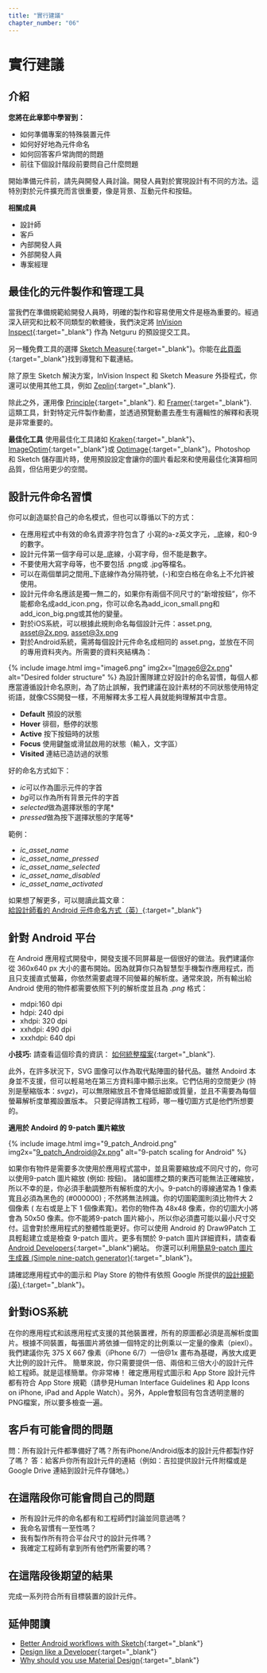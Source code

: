 ```yaml
---
title: "實行建議"
chapter_number: "06"
---
```


# 實行建議

## 介紹
**您將在此章節中學習到：**
- 如何準備專案的特殊裝置元件
- 如何好好地為元件命名
- 如何回答客戶常詢問的問題
- 前往下個設計階段前要問自己什麼問題

開始準備元件前，請先與開發人員討論。開發人員對於實現設計有不同的方法。這特別對於元件擴充而言很重要，像是背景、互動元件和按鈕。

**相關成員**
- 設計師
- 客戶
- 內部開發人員
- 外部開發人員
- 專案經理

## 最佳化的元件製作和管理工具

當我們在準備規範給開發人員時，明確的製作和容易使用文件是極為重要的。經過深入研究和比較不同類型的軟體後，我們決定將 [InVision Inspect](https://www.invisionapp.com/feature/inspect){:target="_blank"} 作為 Netguru 的預設提交工具。

另一種免費工具的選擇 [Sketch Measure](http://utom.design/measure/how-to.html){:target="_blank"}。你能在[此頁面](https://github.com/utom/sketch-measure){:target="_blank"}找到導覽和下載連結。

除了原生 Sketch 解決方案，InVision Inspect 和 Sketch Measure 外掛程式，你還可以使用其他工具，例如 [Zeplin](https://zeplin.io/){:target="_blank"}.

除此之外，運用像 [Principle](http://principleformac.com){:target="_blank"}. 和 [Framer](https://framer.com){:target="_blank"}. 這類工具，針對特定元件製作動畫，並透過預覽動畫去產生有邏輯性的解釋和表現是非常重要的。

**最佳化工具**
使用最佳化工具諸如 [Kraken](https://kraken.io/web-interface){:target="_blank"}、 [ImageOptim](https://imageoptim.com/mac){:target="_blank"}或 [Optimage](http://getoptimage.com/){:target="_blank"}。Photoshop 和 Sketch 儲存圖片時，使用預設設定會讓你的圖片看起來和使用最佳化演算相同品質，但佔用更少的空間。

## 設計元件命名習慣

你可以創造屬於自己的命名模式，但也可以尊循以下的方式：

- 在應用程式中有效的命名資源字符包含了 小寫的a-z英文字元，_底線，和0-9的數字。
- 設計元件第一個字母可以是_底線，小寫字母，但不能是數字。
- 不要使用大寫字母等，也不要包括 .png或 .jpg等檔名。
- 可以在兩個單詞之間用_下底線作為分隔符號，(-)和空白格在命名上不允許被使用。
- 設計元件命名應該是獨一無二的，如果你有兩個不同尺寸的“新增按鈕”，你不能都命名成add_icon.png，你可以命名為add_icon_small.png和add_icon_big.png或其他的變量。
- 對於iOS系統，可以根據此規則命名每個設計元件：asset.png, asset@2x.png, asset@3x.png
- 對於Android系統，需將每個設計元件命名成相同的 asset.png，並放在不同的專用資料夾內。所需要的資料夾結構為：

{% include image.html img="image6.png" img2x="Image6@2x.png" alt="Desired folder structure" %}
為設計團隊建立好設計的命名習慣，每個人都應當遵循設計命名原則，為了防止誤解，我們建議在設計素材的不同狀態使用特定術語，就像CSS開發一樣，不用解釋太多工程人員就能夠理解其中含意。

- **Default** 預設的狀態
- **Hover** 徘徊，懸停的狀態
- **Active** 按下按鈕時的狀態
- **Focus** 使用鍵盤或滑鼠啟用的狀態（輸入，文字區）
- **Visited** 連結已造訪過的狀態

好的命名方式如下：

- *ic*可以作為圖示元件的字首
- *bg*可以作為所有背景元件的字首
- *selected*做為選擇狀態的字尾*
- *pressed*做為按下選擇狀態的字尾等*

範例：

- *ic_asset_name*
- *ic_asset_name_pressed*
- *ic_asset_name_selected*
- *ic_asset_name_disabled*
- *ic_asset_name_activated*

如果想了解更多，可以閱讀此篇文章：[給設計師看的 Android 元件命名方式（英）](https://medium.com/@AkhilDad/a-designers-guide-for-naming-android-assets-f790359d11e5#.8gk28dx78){:target="_blank"}

## 針對 Android 平台

在 Android 應用程式開發中，開發支援不同屏幕是一個很好的做法。我們建議你從 360x640 px 大小的畫布開始。因為就算你只為智慧型手機製作應用程式，而且只支援直式螢幕，你依然需要處理不同螢幕的解析度。通常來說，所有輸出給 Android 使用的物件都需要依照下列的解析度並且為 *.png* 格式：

- mdpi:160 dpi
- hdpi: 240 dpi
- xhdpi: 320 dpi
- xxhdpi: 490 dpi
- xxxhdpi: 640 dpi

**小技巧:** 請查看這個珍貴的資訊： [如何統整檔案](https://gist.github.com/melvitax/fd592a162ad4fe48bd57){:target="_blank"}.

此外，在許多狀況下，SVG 圖像可以作為取代點陣圖的替代品。雖然 Andoird 本身並不支援，但可以輕易地在第三方資料庫中顯示出來。它們佔用的空間更少 (特別是壓縮版本：*svgz*)，可以無限縮放且不會降低細節或質量，並且不需要為每個螢幕解析度單獨設置版本。
只要記得請教工程師，哪一種切圖方式是他們所想要的。


**適用於 Andoird 的 9-patch 圖片縮放**

{% include image.html img="9_patch_Android.png" img2x="9_patch_Android@2x.png" alt="9-patch scaling for Android" %}

如果你有物件是需要多次使用於應用程式當中，並且需要縮放成不同尺寸的，你可以使用9-patch 圖片縮放 (例如: 按鈕)。 諸如圖標之類的東西可能無法正確縮放，所以不幸的是，你必須手動調整所有解析度的大小。9-patch的導線通常為 1 像素寬且必須為黑色的 (#000000) ; 不然將無法辨識。你的切圖範圍則須比物件大 2 個像素 ( 左右或是上下 1 個像素寬)。若你的物件為 48x48 像素，你的切圖大小將會為 50x50 像素。你不能將9-patch 圖片縮小，所以你必須盡可能以最小尺寸交付。這會對於應用程式的整體性能更好。你可以使用 Android 的 Draw9Patch 工具輕鬆建立或是檢查 9-patch 圖片。更多有關於 9-patch 圖片詳細資料，請查看 [Android Developers](http://developer.android.com/tools/help/draw9patch.html){:target="_blank"}網站。 你還可以利用[簡易9-patch 圖片生成器 (Simple nine-patch generator)](https://romannurik.github.io/AndroidAssetStudio/nine-patches.html#&sourceDensity=320&name=example){:target="_blank"}。

請確認應用程式中的圖示和 Play Store 的物件有依照 Google 所提供的[設計規範 (英) ](https://support.google.com/googleplay/android-developer/answer/1078870?hl=en){:target="_blank"}。

## 針對iOS系統

在你的應用程式和該應用程式支援的其他裝置裡，所有的原圖都必須是高解析度圖片。根據不同裝置，每張圖片將依據一個特定的比例乘以一定量的像素（piexl）。我們建議你先 375 X 667 像素（iPhone 6/7）一倍@1x 畫布為基礎，再放大成更大比例的設計元件。
簡單來說，你只需要提供一倍、兩倍和三倍大小的設計元件給工程師。就是這樣簡單。你非常棒！
確定應用程式圖示和 App Store 設計元件都有符合 App Store 規範（請參見Human Interface Guidelines 和 App Icons on iPhone, iPad and Apple Watch）。另外，Apple會駁回有包含透明塗層的PNG檔案，所以要多檢查一遍。

## 客戶有可能會問的問題

問：所有設計元件都準備好了嗎？所有iPhone/Android版本的設計元件都製作好了嗎？
答：給客戶你所有設計元件的連結（例如：吉拉提供設計元件附檔或是Google Drive 連結到設計元件存儲地。）


## 在這階段你可能會問自己的問題
  - 所有設計元件的命名都有和工程師們討論並同意過嗎？
  - 我命名習慣有一至性嗎？
  - 我有製作所有符合平台尺寸的設計元件嗎？
  - 我確定工程師有拿到所有他們所需要的嗎？

## 在這階段後期望的結果
完成一系列符合所有目標裝置的設計元件。

## 延伸閱讀
- [Better Android workflows with Sketch](https://medium.com/@lmindler/using-sketch-3-and-a-bit-of-fairy-dust-for-a-better-android-workflow-f667d0048855#.lgpmpu10m){:target="_blank"}
- [Design like a Developer](https://medium.com/going-your-way-anyway/design-like-a-developer-b92f7a8f4520#.1ynw77olc){:target="_blank"}
- [Why should you use Material Design](https://www.netguru.co/blog/why-should-you-use-material-design){:target="_blank"}
